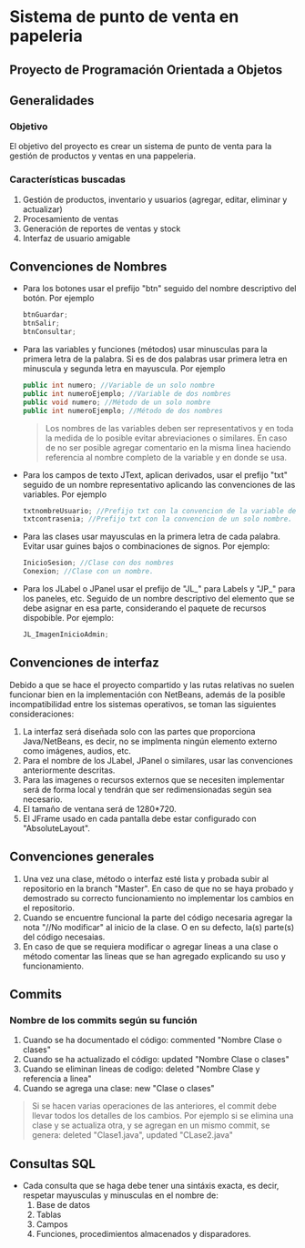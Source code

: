# Sistema de punto de venta en papeleria 
## Proyecto de Programación Orientada a Objetos
## Generalidades

### Objetivo
El objetivo del proyecto es crear un sistema de punto de venta para la gestión de productos y ventas en una pappeleria.

### Características buscadas
1. Gestión de productos, inventario y usuarios (agregar, editar, eliminar y actualizar)
3. Procesamiento de ventas
4. Generación de reportes de ventas y stock
6. Interfaz de usuario amigable

## Convenciones de Nombres
- Para los botones usar el prefijo "btn" seguido del nombre descriptivo del botón. Por ejemplo
    ```java
    btnGuardar;
    btnSalir;
    btnConsultar;
    ```
- Para las variables y funciones (métodos) usar minusculas para la primera letra de la palabra. Si es de dos palabras usar primera letra en minuscula y segunda letra en mayuscula. Por ejemplo
    ```java
    public int numero; //Variable de un solo nombre
    public int numeroEjemplo; //Variable de dos nombres
    public void numero; //Método de un solo nombre 
    public int numeroEjemplo; //Método de dos nombres
    ```
  > Los nombres de las variables deben ser representativos y en toda la medida de lo posible evitar abreviaciones o similares. En caso de no ser posible agregar
  > comentario en la misma linea haciendo referencia al nombre completo de la variable y en donde se usa.
-  Para los campos de texto JText, aplican derivados, usar el prefijo "txt" seguido de un nombre representativo aplicando las convenciones de las variables. Por ejemplo
    ```java
    txtnombreUsuario; //Prefijo txt con la convencion de la variable de dos nombres
    txtcontrasenia; //Prefijo txt con la convencion de un solo nombre.
    ```
-  Para las clases usar mayusculas en la primera letra de cada palabra. Evitar usar guines bajos o combinaciones de signos. Por ejemplo:
    ```java
    InicioSesion; //Clase con dos nombres
    Conexion; //Clase con un nombre.
    ```
-  Para los JLabel o JPanel usar el prefijo de "JL_" para Labels y "JP_" para los paneles, etc. Seguido de un nombre descriptivo del elemento que se debe asignar en esa parte, considerando el paquete de recursos dispobible. Por ejemplo:
    ```java
    JL_ImagenInicioAdmin; 
    ```

## Convenciones de interfaz
Debido a que se hace el proyecto compartido y las rutas relativas no suelen funcionar bien en la implementación con NetBeans, además de la posible incompatibilidad entre
los sistemas operativos, se toman las siguientes consideraciones:
1. La interfaz será diseñada solo con las partes que proporciona Java/NetBeans, es decir, no se implmenta ningún elemento externo como imágenes, audios, etc.
2. Para el nombre de los JLabel, JPanel o similares, usar las convenciones anteriormente descritas.
3. Para las imagenes o recursos externos que se necesiten implementar será de forma local y tendrán que ser redimensionadas según sea necesario.
4. El tamaño de ventana será de 1280*720.
5. El JFrame usado en cada pantalla debe estar configurado con "AbsoluteLayout".

## Convenciones generales
1. Una vez una clase, método o interfaz esté lista y probada subir al repositorio en la branch "Master". En caso de que no se haya probado y demostrado su correcto funcionamiento no implementar los cambios en el repositorio.
2. Cuando se encuentre funcional la parte del código necesaria agregar la nota "//No modificar" al inicio de la clase. O en su defecto, la(s) parte(s) del código necesaias.
3. En caso de que se requiera modificar o agregar lineas a una clase o método comentar las lineas que se han agregado explicando su uso y funcionamiento.

## Commits
### Nombre de los commits según su función
1. Cuando se ha documentado el código: commented "Nombre Clase o clases"
2. Cuando se ha actualizado el código: updated "Nombre Clase o clases"
3. Cuando se eliminan lineas de codigo: deleted "Nombre Clase y referencia a linea"
4. Cuando se agrega una clase: new "Clase o clases"

> Si se hacen varias operaciones de las anteriores, el commit debe llevar todos los detalles de los cambios. Por ejemplo si se elimina una clase y se actualiza otra, y se agregan en un mismo commit, se genera: deleted "Clase1.java", updated "CLase2.java"

## Consultas SQL
- Cada consulta que se haga debe tener una sintáxis exacta, es decir, respetar mayusculas y minusculas en el nombre de:
  1. Base de datos
  2. Tablas
  3. Campos
  4. Funciones, procedimientos almacenados y disparadores.















